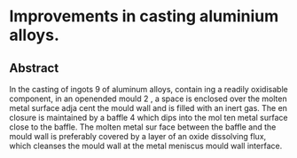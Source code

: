 # Improvements in casting aluminium alloys.

## Abstract
In the casting of ingots 9 of aluminum alloys, contain ing a readily oxidisable component, in an openended mould 2 , a space is enclosed over the molten metal surface adja cent the mould wall and is filled with an inert gas. The en closure is maintained by a baffle 4 which dips into the mol ten metal surface close to the baffle. The molten metal sur face between the baffle and the mould wall is preferably covered by a layer of an oxide dissolving flux, which cleanses the mould wall at the metal meniscus mould wall interface.